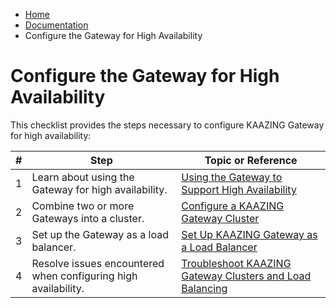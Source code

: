 -   [Home](../../index.md)
-   [Documentation](../index.md)
-   Configure the Gateway for High Availability

Configure the Gateway for High Availability 
=============================================================================================

This checklist provides the steps necessary to configure KAAZING Gateway for high availability:

| \#  | Step                                                           | Topic or Reference                                                                              |
|-----|----------------------------------------------------------------|-------------------------------------------------------------------------------------------------|
| 1   | Learn about using the Gateway for high availability.        | [Using the Gateway to Support High Availability](u_ha.md)                                  |
| 2   | Combine two or more Gateways into a cluster.                   | [Configure a KAAZING Gateway Cluster](p_ha_cluster.md)                                   |
| 3   | Set up the Gateway as a load balancer.                      | [Set Up KAAZING Gateway as a Load Balancer](p_ha_loadbalance.md)                         |
| 4   | Resolve issues encountered when configuring high availability. | [Troubleshoot KAAZING Gateway Clusters and Load Balancing](../troubleshooting/ts_ha.md) |


